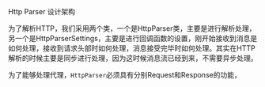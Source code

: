 Http Parser 设计架构

为了解析HTTP，我们采用两个类，一个是HttpParser类，主要是进行解析处理，另一个是HttpParserSettings，主要是进行回调函数的设置，刚开始接收到消息是如何处理，接收到请求头部时如何处理，消息接受完毕时如何处理。其实在HTTP解析的时候主要是同步进行处理，因为这时候消息流已经到来，不需要异步处理。

为了能够处理代理，```HttpParser```必须具有分别Request和Response的功能，